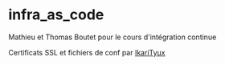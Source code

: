 # infra_as_code
Mathieu et Thomas Boutet pour le cours d'intégration continue

Certificats SSL et fichiers de conf par [IkariTyux](https://github.com/IkariTyux)
